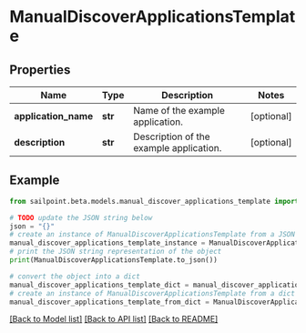 # ManualDiscoverApplicationsTemplate


## Properties

Name | Type | Description | Notes
------------ | ------------- | ------------- | -------------
**application_name** | **str** | Name of the example application. | [optional] 
**description** | **str** | Description of the example application. | [optional] 

## Example

```python
from sailpoint.beta.models.manual_discover_applications_template import ManualDiscoverApplicationsTemplate

# TODO update the JSON string below
json = "{}"
# create an instance of ManualDiscoverApplicationsTemplate from a JSON string
manual_discover_applications_template_instance = ManualDiscoverApplicationsTemplate.from_json(json)
# print the JSON string representation of the object
print(ManualDiscoverApplicationsTemplate.to_json())

# convert the object into a dict
manual_discover_applications_template_dict = manual_discover_applications_template_instance.to_dict()
# create an instance of ManualDiscoverApplicationsTemplate from a dict
manual_discover_applications_template_from_dict = ManualDiscoverApplicationsTemplate.from_dict(manual_discover_applications_template_dict)
```
[[Back to Model list]](../README.md#documentation-for-models) [[Back to API list]](../README.md#documentation-for-api-endpoints) [[Back to README]](../README.md)


